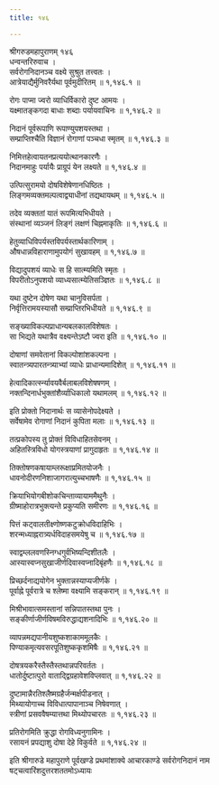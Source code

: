 ```yaml
---
title: १४६

---
```

श्रीगरुडमहापुराणम् १४६  
धन्वन्तरिरुवाच ।  
सर्वरोगनिदानञ्च वक्ष्ये सुश्रुत तत्त्वतः ।  
आत्रेयाद्यैर्मुनिवरैर्यथा पूर्वमुदीरितम् ॥ १,१४६.१ ॥  
  
रोगः पाप्मा ज्वरो व्याधिर्विकारो दुष्ट आमयः ।  
यक्ष्मातङ्कगदा बाधाः शब्दाः पर्यायवाचिनः ॥ १,१४६.२ ॥  
  
निदानं पूर्वरूपाणि रूपाण्युपशयस्तथा ।  
सम्प्राप्तिश्चैति विज्ञानं रोगाणां पञ्चधा स्मृतम् ॥ १,१४६.३ ॥  
  
निमित्तहेत्वायतनप्रत्ययोत्थानकारणैः ।  
निदानमाहुः पर्यायैः प्राग्रूपं येन लक्ष्यते ॥ १,१४६.४ ॥  
  
उत्पित्सुरामयो दोषविशेषेणानधिष्ठितः ।  
लिङ्गमव्यक्तमल्पत्वाद्व्याधीनां तद्यथायथम् ॥ १,१४६.५ ॥  
  
तदेव व्यक्ततां यातं रूपमित्यभिधीयते ।  
संस्थानां व्यञ्जनं लिङ्गं लक्षणं चिह्नमाकृतिः ॥ १,१४६.६ ॥  
  
हेतुव्याधिविपर्यस्तविपर्यस्तार्थकारिणाम् ।  
औषधान्नविहाराणामुपयोगं सुखावहम् ॥ १,१४६.७ ॥  
  
विद्यादुपशयं व्याधेः स हि सात्म्यमिति स्मृतः ।  
विपरीतोऽनुपशयो व्याध्यसात्म्येतिसञ्ज्ञितः ॥ १,१४६.८ ॥  
  
यथा दुष्टेन दोषेण यथा चानुविसर्पता ।  
निर्वृत्तिरामयस्यासौ सम्प्राप्तिरभिधीयते ॥ १,१४६.९ ॥  
  
सङ्ख्याविकल्पप्राधान्यबलकालविशेषतः ।  
सा भिद्यते यथात्रैव वक्ष्यन्तेऽष्टौ ज्वरा इति ॥ १,१४६.१० ॥  
  
दोषाणां समवेतानां विकल्पोशांशकल्पना ।  
स्वातन्त्र्यपारतन्त्र्याभ्यां व्याधेः प्राधान्यमादिशेत् ॥ १,१४६.११ ॥  
  
हेत्वादिकार्त्स्न्यावयवैर्बलाबलविशेषषणम् ।  
नक्तन्दिनार्धभुक्तांशैर्व्याधिकालो यथामलम् ॥ १,१४६.१२ ॥  
  
इति प्रोक्तो निदानार्थः स व्यासेनोपदेक्ष्यते ।  
सर्वेषामेव रोगाणां निदानं कुपिता मलाः ॥ १,१४६.१३ ॥  
  
तत्प्रकोपस्य तु प्रोक्तं विविधाहितसेवनम् ।  
अहितस्त्रिविधो योगस्त्रयाणां प्रागुदाहृतः ॥ १,१४६.१४ ॥  
  
तिक्तोषणकषायाम्लरूक्षाप्रमितयोजनैः ।  
धावनोदीरणनिशाजागरात्युच्चभाषणैः ॥ १,१४६.१५ ॥  
  
क्रियाभियोगबीशोकचिन्ताव्यायाममैथुनैः ।  
ग्रीष्माहोरात्रभुक्त्यन्ते प्रकुप्यति समीरणः ॥ १,१४६.१६ ॥  
  
पित्तं कट्वालतीक्ष्णोष्णकटुक्रोधविदाहिभिः ।  
शरन्मध्याह्नरात्र्यर्धविदाहसमयेषु च ॥ १,१४६.१७ ॥  
  
स्वाद्वम्ललवणस्निग्धगुर्वभिष्यन्दिशीतलैः ।  
आस्यास्वप्नसुखाजीर्णदिवास्वप्नादिबृंहणैः ॥ १,१४६.१८ ॥  
  
प्रिच्छर्दनाद्ययोगेन भुक्तान्नस्याप्यजीर्णके ।  
पूर्वाह्ने पूर्वरात्रे च श्लेष्मा वक्ष्यामि सङ्करान् ॥ १,१४६.१९ ॥  
  
मिश्रीभावात्समस्तानां सन्निपातस्तथा पुनः ।  
सङ्कीर्णाजीर्णविषमविरुद्धाद्यशनादिभिः ॥ १,१४६.२० ॥  
  
व्यापन्नमद्यपानीयशुष्कशाकाममूलकैः ।  
पिण्याकमृत्यवसरपूतिशुष्ककृशमिषैः ॥ १,१४६.२१ ॥  
  
दोषत्रयकरैस्तैस्तैस्तथान्नपरिवर्ततः ।  
धातोर्दुष्टात्पुरो वाताद्द्विग्रहावेशविप्लवात् ॥ १,१४६.२२ ॥  
  
दुष्टामान्नैरतिश्लैष्मग्रहैर्जन्मर्क्षपीडनात् ।  
मिथ्यायोगाच्च विविधात्पापानाञ्च निषेवणात् ।  
स्त्रीणां प्रसववैषम्यात्तथा मिथ्योपचारतः ॥ १,१४६.२३ ॥  
  
प्रतिरोगमिति क्रुद्धा रोगविध्यनुगामिनः ।  
रसायनं प्रपद्याशु दोषा देहे विकुर्वते ॥ १,१४६.२४ ॥  
  
इति श्रीगारुडे महापुराणे पूर्वखण्डे प्रथमांशाक्ये आचारकाण्डे सर्वरोगनिदानं नाम षट्चत्वारिंशदुत्तरशततमोऽध्यायः